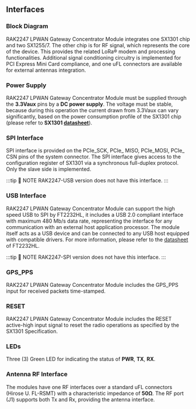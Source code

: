 ## Interfaces

### Block Diagram

<rk-img
  src="/assets/images/datasheet/rak2247/block-diagram.png"
  width="100%"
  figure-number="4"
  caption="RAK2247 LPWAN Gateway Concentrator Module Block Diagram"
/>


RAK2247 LPWAN Gateway Concentrator Module integrates one SX1301 chip and two SX1255/7. The other chip is for RF signal, which represents the core of the device. This provides the related LoRa® modem and processing functionalities. Additional signal conditioning circuitry is implemented for PCI Express Mini Card compliance, and one uFL connectors are available for external antennas integration.

### Power Supply

RAK2247 LPWAN Gateway Concentrator Module must be supplied through the **3.3Vaux** pins by a **DC power supply**. The voltage must be stable, because during this operation the current drawn from 3.3Vaux can vary significantly, based on the power consumption profile of the SX1301 chip (please refer to **SX1301 [datasheet](https://www.semtech.com/uploads/documents/sx1301.pdf)**).

### SPI Interface

SPI interface is provided on the PCIe_SCK, PCIe_  MISO, PCIe_MOSI, PCIe_ CSN pins of the system connector. The SPI interface gives access to the configuration register of SX1301 via a synchronous full-duplex protocol. Only the slave side is implemented.

:::tip 📝 NOTE
RAK2247-USB version does not have this interface.
:::

### USB Interface

RAK2247 LPWAN Gateway Concentrator Module can support the high speed USB to SPI by FT2232HL, it includes a USB 2.0 compliant interface with maximum 480 Mb/s data rate, representing the interface for any communication with an external host application processor. The module itself acts as a USB device and can be connected to any USB host equipped with compatible drivers. For more information, please refer to the [datasheet](https://www.ftdichip.com/Support/Documents/DataSheets/ICs/DS_FT2232H.pdf) of FT2232HL.

:::tip 📝 NOTE
RAK2247-SPI version does not have this interface.
:::

### GPS_PPS

RAK2247 LPWAN Gateway Concentrator Module includes the GPS_PPS input for received packets time-stamped.

### RESET

RAK2247 LPWAN Gateway Concentrator Module includes the RESET active-high input signal to reset the radio operations as specified by the SX1301 Specification.

### LEDs

Three (3) Green LED for indicating the status of **PWR**, **TX**, **RX**.

### Antenna RF Interface

The modules have one RF interfaces over a standard uFL connectors (Hirose U. FL-RSMT) with a characteristic impedance of **50Ω**. The RF port (J1) supports both Tx and Rx, providing the antenna interface.

